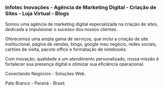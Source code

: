 ### Infotec Inovações - Agência de Marketing Digital - Criação de Sites - Loja Virtual - Blogs

Somos uma agência de marketing digital especializada na criação de sites, dedicada a impulsionar o sucesso dos nossos clientes.

Oferecemos uma ampla gama de serviços, que inclui a criação de site institucional, página de vendas, blogs, google meu negócio, redes sociais, cartões de visita, pacote office e formatação de notebooks.

Com inovação, qualidade e um atendimento personalizado, nossa missão é fortalecer sua presença digital e otimizar sua eficiência operacional.

Conectando Negócios - Soluções Web.

Pato Branco - Paraná - Brasil.
